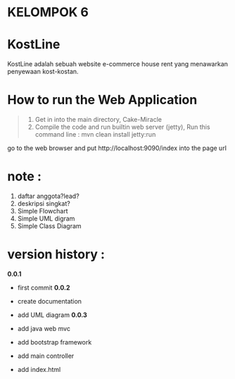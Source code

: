 # KELOMPOK 6 

# KostLine
KostLine adalah sebuah website e-commerce house rent yang menawarkan penyewaan kost-kostan.

# How to run the Web Application
>1. Get in into the main directory, Cake-Miracle
>2. Compile the code and run builtin web server (jetty), Run this command line : mvn clean install jetty:run

go to the web browser and put http://localhost:9090/index into the page url

note :
======
1. daftar anggota?lead?
2. deskripsi singkat?
3. Simple Flowchart
4. Simple UML digram
5. Simple Class Diagram

version history :
=================
**0.0.1**

* first commit
**0.0.2**

* create documentation
* add UML diagram
**0.0.3**

* add java web mvc
* add bootstrap framework
* add main controller
* add index.html
